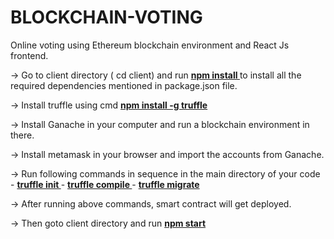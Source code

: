 # BLOCKCHAIN-VOTING
Online voting using  Ethereum blockchain environment and React Js frontend.

-> Go to client directory ( cd client) and run <u> <b> npm install </b> </u> to install all the required dependencies mentioned in package.json file.

-> Install truffle using cmd <u><b> npm install -g truffle </b> </u>

-> Install Ganache in your computer and run a blockchain environment in there.

-> Install metamask in your browser and import the accounts  from Ganache.

-> Run following commands in sequence in the main directory of your code
     - <u><b> truffle init </b></u>
     - <u><b> truffle compile </b></u>
     - <u><b> truffle migrate </b></u>

-> After running above commands, smart contract will get deployed.

-> Then goto client directory and run <u><b> npm start </b> </u>

